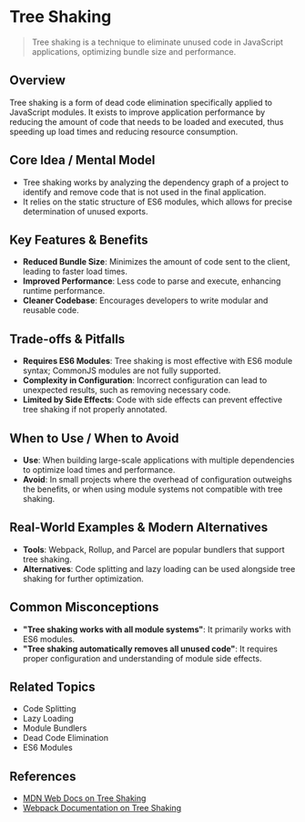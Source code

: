 # Tree Shaking

> Tree shaking is a technique to eliminate unused code in JavaScript applications, optimizing bundle size and performance.

## Overview
Tree shaking is a form of dead code elimination specifically applied to JavaScript modules. It exists to improve application performance by reducing the amount of code that needs to be loaded and executed, thus speeding up load times and reducing resource consumption.

## Core Idea / Mental Model
- Tree shaking works by analyzing the dependency graph of a project to identify and remove code that is not used in the final application.
- It relies on the static structure of ES6 modules, which allows for precise determination of unused exports.

## Key Features & Benefits
- **Reduced Bundle Size**: Minimizes the amount of code sent to the client, leading to faster load times.
- **Improved Performance**: Less code to parse and execute, enhancing runtime performance.
- **Cleaner Codebase**: Encourages developers to write modular and reusable code.

## Trade-offs & Pitfalls
- **Requires ES6 Modules**: Tree shaking is most effective with ES6 module syntax; CommonJS modules are not fully supported.
- **Complexity in Configuration**: Incorrect configuration can lead to unexpected results, such as removing necessary code.
- **Limited by Side Effects**: Code with side effects can prevent effective tree shaking if not properly annotated.

## When to Use / When to Avoid
- **Use**: When building large-scale applications with multiple dependencies to optimize load times and performance.
- **Avoid**: In small projects where the overhead of configuration outweighs the benefits, or when using module systems not compatible with tree shaking.

## Real-World Examples & Modern Alternatives
- **Tools**: Webpack, Rollup, and Parcel are popular bundlers that support tree shaking.
- **Alternatives**: Code splitting and lazy loading can be used alongside tree shaking for further optimization.

## Common Misconceptions
- **"Tree shaking works with all module systems"**: It primarily works with ES6 modules.
- **"Tree shaking automatically removes all unused code"**: It requires proper configuration and understanding of module side effects.

## Related Topics
- Code Splitting
- Lazy Loading
- Module Bundlers
- Dead Code Elimination
- ES6 Modules

## References
- [MDN Web Docs on Tree Shaking](https://developer.mozilla.org/en-US/docs/Glossary/Tree_shaking)  
- [Webpack Documentation on Tree Shaking](https://webpack.js.org/guides/tree-shaking/)